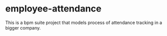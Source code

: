 # employee-attendance
This is a bpm suite project that models process of attendance tracking in a bigger company.
